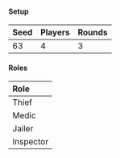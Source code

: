 #### Setup
| Seed | Players | Rounds  |
| :----| :-------| :------ |
| 63   | 4       | 3       |

#### Roles
| Role       |
| :--------- |
| Thief      |
| Medic      |
| Jailer     |
| Inspector  |